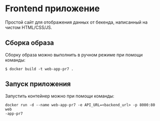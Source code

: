 # Frontend приложение
Простой сайт для отображения данных от бекенда, написанный на чистом HTML/CSS/JS.

## Сборка образа
Сборку образа можно выполнить в ручном режиме при помощи команды:
```
$ docker build -t web-app-pr7 .
```

## Запуск приложения
Запустить контейнер можно при помощи команды:
```
docker run -d --name web-app-pr7 -e API_URL=<backend_url> -p 8000:80 web
-app-pr7
```
